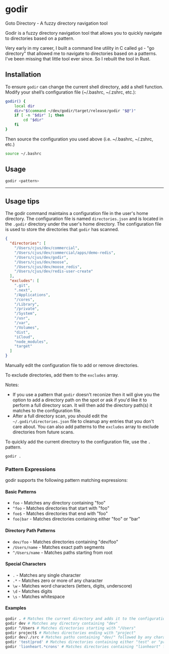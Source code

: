 # godir
Goto Directory - A fuzzy directory navigation tool

Godir is a fuzzy directory navigation tool that allows you to quickly navigate to directories based on a pattern.

Very early in my career, I built a command line utility in C called `gd` - "go directory" that allowed me to navigate to directories based on a patterns. I've been missing that little tool ever since. So I rebuilt the tool in Rust.

## Installation

To ensure `godir` can change the current shell directory, add a shell function. Modify your shell’s configuration file (~/.bashrc, ~/.zshrc, etc.):

```sh
godir() {
    local dir
    dir="$(command ~/dev/godir/target/release/godir "$@")"
    if [ -n "$dir" ]; then
        cd "$dir"
    fi
}
```

Then source the configuration you used above (i.e. ~/.bashrc, ~/.zshrc, etc.)

```sh
source ~/.bashrc
```


## Usage

```sh
godir <pattern>
```


---

## Usage tips

The godir command maintains a configuration file in the user's home directory. The configuration file is named `directories.json` and is located in the `.godir` directory under the user's home directory. The configuration file is used to store the directories that `godir` has scanned.


```json
{
  "directories": [
    "/Users/cjus/dev/commercial",
    "/Users/cjus/dev/commercial/apps/demo-redis",
    "/Users/cjus/dev/godir",
    "/Users/cjus/dev/moose",
    "/Users/cjus/dev/moose_redis",
    "/Users/cjus/dev/redis-user-create"
  ],
  "excludes": [
    ".git",
    ".next",
    "/Applications",
    "/cores",
    "/Library",
    "/private",
    "/System",
    "/usr",
    "/var",
    "/Volumes",
    "dist",
    "iCloud",
    "node_modules",
    "target"
  ]
}
```

Manually edit the configuration file to add or remove directories.

To exclude directories, add them to the `excludes` array.

Notes:
* If you use a pattern that `godir` doesn't reconize then it will give you the option to add a directory path on the spot or ask if you'd like it to perform a full directory scan.  It will then add the directory path(s) it matches to the configuration file.
* After a full directory scan, you should edit the `~/.godir\directories.json` file to cleanup any entries that you don't care about.  You can also add patterns to the `excludes` array to exclude directories from future scans.

To quickly add the current directory to the configuration file, use the `.` pattern.

```sh
godir .
```

### Pattern Expressions

godir supports the following pattern matching expressions:

#### Basic Patterns
- `foo` - Matches any directory containing "foo"
- `^foo` - Matches directories that start with "foo"
- `foo$` - Matches directories that end with "foo"
- `foo|bar` - Matches directories containing either "foo" or "bar"

#### Directory Path Patterns
- `dev/foo` - Matches directories containing "dev/foo"
- `/Users/name` - Matches exact path segments
- `^/Users/name` - Matches paths starting from root

#### Special Characters
- `.` - Matches any single character
- `.*` - Matches zero or more of any character
- `\w` - Matches word characters (letters, digits, underscore)
- `\d` - Matches digits
- `\s` - Matches whitespace

#### Examples

```sh
godir . # Matches the current directory and adds it to the configuration file
godir dev # Matches any directory containing "dev"
godir ^/Users # Matches directories starting with "/Users"
godir project$ # Matches directories ending with "project"
godir dev/./src # Matches paths containing "dev/" followed by any characters, then "/src"
godir 'test|prod' # Matches directories containing either "test" or "prod"
godir 'lionheart.*crons' # Matches directories containing "lionheart" followed by any characters, then "crons": ~/dev/lionheart-backend/Lionheart-Boreal/app/crons
```
